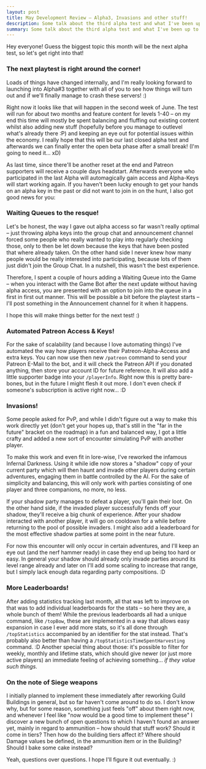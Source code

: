```yaml
---
layout: post
title: May Development Review – Alpha3, Invasions and other stuff!
description: Some talk about the third alpha test and what I've been up to throughout May.
summary: Some talk about the third alpha test and what I've been up to throughout May.
---
```


Hey everyone! Guess the biggest topic this month will be the next alpha test, so let's get right into that!

### The next playtest is right around the corner!
Loads of things have changed internally, and I'm really looking forward to launching into Alpha#3 together with all of you to see how things will turn out and if we'll finally manage to crash these servers! :)

Right now it looks like that will happen in the second week of June. The test will run for about two months and feature content for levels 1-40 – on my end this time will mostly be spent balancing and fluffing out existing content whilst also adding new stuff (hopefully before you manage to outlevel what's already there :P) and keeping an eye out for potential issues within the economy. I really hope that this will be our last closed alpha test and afterwards we can finally enter the open beta phase after a small break! (I'm going to need it... xD)

As last time, since there'll be another reset at the end and Patreon supporters will receive a couple days headstart. Afterwards everyone who participated in the last Alpha will automagically gain access and Alpha-Keys will start working again. If you haven't been lucky enough to get your hands on an alpha key in the past or did not want to join in on the hunt, I also got good news for you:

### Waiting Queues to the resque!
Let's be honest, the way I gave out alpha access so far wasn't really optimal – just throwing alpha keys into the group chat and announcement channel forced some people who really wanted to play into regularly checking those, only to then be let down because the keys that have been posted that where already taken. On the other hand side I never knew how many people would be really interested into participating, because lots of them just didn't join the Group Chat. In a nutshell, this wasn't the best experience.

Therefore, I spent a couple of hours adding a Waiting Queue into the Game – when you interact with the Game Bot after the next update without having alpha access, you are presented with an option to join into the queue in a first in first out manner. This will be possible a bit before the playtest starts – I'll post something in the Announcement channel for it when it happens.

I hope this will make things better for the next test! :)

### Automated Patreon Access & Keys!
For the sake of scalability (and because I love automating things) I've automated the way how players receive their Patreon-Alpha-Access and extra keys. You can now use then new `/patreon` command to send your Patreon E-Mail to the bot, and it will check the Patreon API if you donated anything, then store your account ID for future reference. It will also add a little supporter badge into your `/playerInfo`.
Right now this is pretty bare-bones, but in the future I might flesh it out more. I don't even check if someone's subscription is active right now... :D

### Invasions!
Some people asked for PvP, and while I didn't figure out a way to make this work directly yet (don't get your hopes up, that's still in the "far in the future" bracket on the roadmap) in a fun and balanced way, I got a little crafty and added a new sort of encounter simulating PvP with another player.

To make this work and even fit in lore-wise, I've reworked the infamous Infernal Darkness. Using it while idle now stores a "shadow" copy of your current party which will then haunt and invade other players during certain adventures, engaging them in battle controlled by the AI. For the sake of simplicity and balancing, this will only work with parties consisting of one player and three companions, no more, no less.

If your shadow party manages to defeat a player, you'll gain their loot. On the other hand side, if the invaded player successfully fends off your shadow, they'll receive a big chunk of experience. After your shadow interacted with another player, it will go on cooldown for a while before returning to the pool of possible invaders. I might also add a leaderboard for the most effective shadow parties at some point in the near future.

For now this encounter will only occur in certain adventures, and I'll keep an eye out (and the nerf hammer ready) in case they end up being too hard or easy. In general your shadow should already only invade parties around its level range already and later on I'll add some scaling to increase that range, but I simply lack enough data regarding party compositions. :D

### More Leaderboards!
After adding statistics tracking last month, all that was left to improve on that was to add individual leaderboards for the stats – so here they are, a whole bunch of them! While the previous leaderboards all had a unique command, like `/topBow`, these are implemented in a way that allows easy expansion in case I ever add more stats, so it's all done through `/topStatistics` accompanied by an identifier for the stat instead. That's probably also better than having a `/topStatisticsTimeSpentHarvesting` command. :D
Another special thing about those: it's possible to filter for weekly, monthly and lifetime stats, which should give newer (or just more active players) an immediate feeling of achieving something... *if they value such things.*

### On the note of Siege weapons
I initially planned to implement these immediately after reworking Guild Buildings in general, but so far haven't come around to do so. I don't know why, but for some reason, something just feels "off" about them right now, and whenever I feel like "now would be a good time to implement these" I discover a new bunch of open questions to which I haven't found an answer yet, mainly in regard to ammunition – how should that stuff work? Should it come in tiers? Then how do the building tiers affect it? Where should Damage values be defined, in the ammunition item or in the Building? Should I bake some cake instead?

Yeah, questions over questions. I hope I'll figure it out eventually. :)
